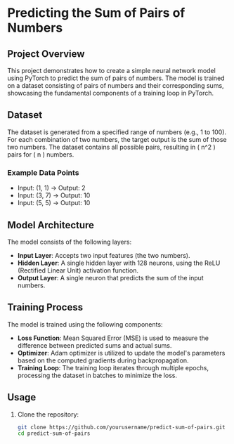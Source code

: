 # Predicting the Sum of Pairs of Numbers

## Project Overview

This project demonstrates how to create a simple neural network model using PyTorch to predict the sum of pairs of numbers. The model is trained on a dataset consisting of pairs of numbers and their corresponding sums, showcasing the fundamental components of a training loop in PyTorch.

## Dataset

The dataset is generated from a specified range of numbers (e.g., 1 to 100). For each combination of two numbers, the target output is the sum of those two numbers. The dataset contains all possible pairs, resulting in \( n^2 \) pairs for \( n \) numbers.

### Example Data Points

- Input: (1, 1) → Output: 2
- Input: (3, 7) → Output: 10
- Input: (5, 5) → Output: 10

## Model Architecture

The model consists of the following layers:

- **Input Layer**: Accepts two input features (the two numbers).
- **Hidden Layer**: A single hidden layer with 128 neurons, using the ReLU (Rectified Linear Unit) activation function.
- **Output Layer**: A single neuron that predicts the sum of the input numbers.

## Training Process

The model is trained using the following components:

- **Loss Function**: Mean Squared Error (MSE) is used to measure the difference between predicted sums and actual sums.
- **Optimizer**: Adam optimizer is utilized to update the model's parameters based on the computed gradients during backpropagation.
- **Training Loop**: The training loop iterates through multiple epochs, processing the dataset in batches to minimize the loss.

## Usage

1. Clone the repository:
   ```bash
   git clone https://github.com/yourusername/predict-sum-of-pairs.git
   cd predict-sum-of-pairs
